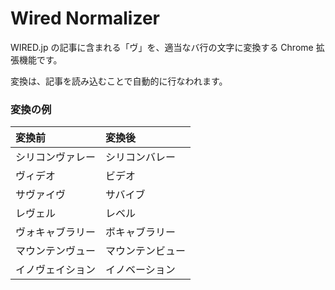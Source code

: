 # Wired Normalizer

WIRED.jp の記事に含まれる「ヴ」を、適当なバ行の文字に変換する Chrome 拡張機能です。

変換は、記事を読み込むことで自動的に行なわれます。

### 変換の例

|変換前          |変換後|
|:--------------|:------------|
|シリコンヴァレー|シリコンバレー|
|ヴィデオ       |ビデオ|
|サヴァイヴ     |サバイブ|
|レヴェル       |レベル|
|ヴォキャブラリー|ボキャブラリー|
|マウンテンヴュー|マウンテンビュー|
|イノヴェイション|イノベーション|
